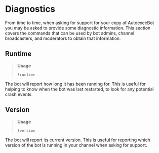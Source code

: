 # Diagnostics

From time to time, when asking for support for your copy of AutoexecBot you may be asked to provide some diagnostic information.  This section covers the commands that can be used by bot admins, channel broadcasters, and moderators to obtain that information.

## Runtime

> **Usage**
>
> `!runtime`

The bot will report how long it has been running for.  This is useful for helping to know when the bot was last restarted, to look for any potential crash events.

## Version

> **Usage**
>
> `!version` 

The bot will report its current version.  This is useful for reporting which version of the bot is running in your channel when asking for support.